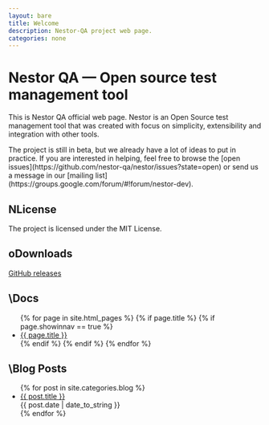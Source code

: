 ```yaml
---
layout: bare
title: Welcome
description: Nestor-QA project web page.
categories: none
---
```


<h1>Nestor QA &mdash; Open source test management tool</h1>
<div class="left">
  <p>This is Nestor QA official web page. Nestor is an Open Source test management
  tool that was created with focus on simplicity, extensibility and integration with other 
  tools.</p>

  <p>The project is still in beta, but we already have a lot of ideas to put in practice. 
  If you are interested in helping, feel free to browse the [open issues](https://github.com/nestor-qa/nestor/issues?state=open) or 
  send us a message in our [mailing list](https://groups.google.com/forum/#!forum/nestor-dev).</p>

  <h2><span class="pictos">N</span>License</h2>
  <p>The project is licensed under the MIT License.</p>
</div>

<div class="right">
  <h2 class="no-top-border"><span class="pictos">o</span>Downloads</h2>
  <div id="downloads">
  	<p><a href="https://github.com/nestor-qa/nestor/releases">GitHub releases</a></p>
  </div>

  <h2><span class="pictos">\</span>Docs</h2>
  <div id="pages">
    <ul>
      {% for page in site.html_pages %}
        {% if page.title %}
          {% if page.showinnav == true %}
            <li><a href="{{ page.url | remove:'index.html' }}">{{ page.title }}</a></li>
          {% endif %}
        {% endif %}
      {% endfor %}
    </ul>
  </div>

  <h2><span class="pictos">\</span>Blog Posts</h2>
  <div id="posts">
    <ul>
      {% for post in site.categories.blog %}
        <li><a href="{{ post.url }}/">{{ post.title }}</a><br/><span class="blogpostdate">{{ post.date | date_to_string }}</span></li>
      {% endfor %}
    </ul>
  </div>
</div>
